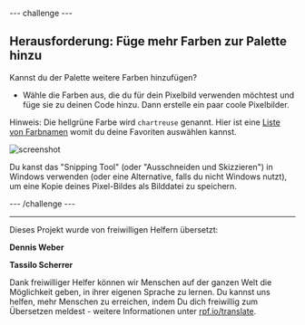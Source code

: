 --- challenge ---

## Herausforderung: Füge mehr Farben zur Palette hinzu

Kannst du der Palette weitere Farben hinzufügen?

+ Wähle die Farben aus, die du für dein Pixelbild verwenden möchtest und füge sie zu deinen Code hinzu. Dann erstelle ein paar coole Pixelbilder.

Hinweis: Die hellgrüne Farbe wird `chartreuse` genannt. Hier ist eine [Liste von Farbnamen](https://www.w3schools.com/colors/colors_names.asp) womit du deine Favoriten auswählen kannst.

![screenshot](images/pixel-art-final.png)

Du kanst das "Snipping Tool" (oder "Ausschneiden und Skizzieren") in Windows verwenden (oder eine Alternative, falls du nicht Windows nutzt), um eine Kopie deines Pixel-Bildes als Bilddatei zu speichern.

--- /challenge ---

***
Dieses Projekt wurde von freiwilligen Helfern übersetzt:

**Dennis Weber**

**Tassilo Scherrer**

Dank freiwilliger Helfer können wir Menschen auf der ganzen Welt die Möglichkeit geben, in ihrer eigenen Sprache zu lernen. Du kannst uns helfen, mehr Menschen zu erreichen, indem Du dich freiwillig zum Übersetzen meldest - weitere Informationen unter [rpf.io/translate](https://rpf.io/translate).